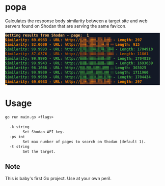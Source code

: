 # popa

Calculates the response body similarity between a target site and web servers found on Shodan that are serving the same favicon.

![alt text](https://github.com/virbr0/popa/blob/master/example.png?raw=true)

# Usage

```
go run main.go <flags>

  -k string
    	Set Shodan API key.
  -ps int
    	Set max number of pages to search on Shodan (default 1).
  -t string
    	Set the target.
```


## Note

This is baby's first Go project. 
Use at your own peril.
